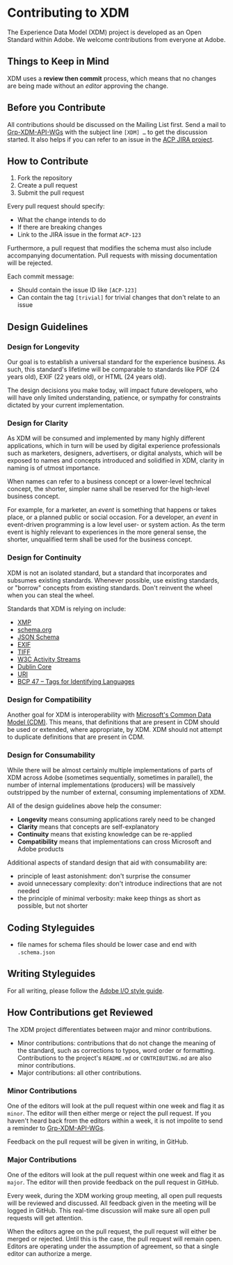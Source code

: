 # Contributing to XDM

The Experience Data Model (XDM) project is developed as an Open Standard within Adobe. We welcome contributions from everyone at Adobe.

## Things to Keep in Mind

XDM uses a **review then commit** process, which means that no changes are being made without an *editor* approving the change.

## Before you Contribute

All contributions should be discussed on the Mailing List first. Send a mail to [Grp-XDM-API-WGs](mailto:Grp-XDM-API-WGs@adobe.com) with the subject line `[XDM] …` to get the discussion started. It also helps if you can refer to an issue in the [ACP JIRA project](https://jira.corp.adobe.com/projects/ACP).

## How to Contribute

1. Fork the repository
2. Create a pull request
3. Submit the pull request

Every pull request should specify:

* What the change intends to do
* If there are breaking changes
* Link to the JIRA issue in the format `ACP-123`

Furthermore, a pull request that modifies the schema must also include accompanying documentation. Pull requests with missing documentation will be rejected.

Each commit message:

* Should contain the issue ID like `[ACP-123]`
* Can contain the tag `[trivial]` for trivial changes that don't relate to an issue

## Design Guidelines

### Design for Longevity

Our goal is to establish a universal standard for the experience business. As such, this standard's lifetime will be comparable to standards like PDF (24 years old), EXIF (22 years old), or HTML (24 years old).

The design decisions you make today, will impact future developers, who will have only limited understanding, patience, or sympathy for constraints dictated by your current implementation.

### Design for Clarity

As XDM will be consumed and implemented by many highly different applications, which in turn will be used by digital experience professionals such as marketers, designers, advertisers, or digital analysts, which will be exposed to names and concepts introduced and solidified in XDM, clarity in naming is of utmost importance.

When names can refer to a business concept or a lower-level technical concept, the shorter, simpler name shall be reserved for the high-level business concept.

For example, for a marketer, an *event* is something that happens or takes place, or a planned public or social occasion. For a developer, an *event* in event-driven programming is a low level user- or system action. As the term event is highly relevant to experiences in the more general sense, the shorter, unqualified term shall be used for the business concept.

### Design for Continuity

XDM is not an isolated standard, but a standard that incorporates and subsumes existing standards. Whenever possible, use existing standards, or "borrow" concepts from existing standards. Don't reinvent the wheel when you can steal the wheel.

Standards that XDM is relying on include:

* [XMP](http://www.adobe.com/products/xmp.html)
* [schema.org](http://schema.org)
* [JSON Schema](http://json-schema.org)
* [EXIF](http://www.exif.org)
* [TIFF](https://www.iso.org/standard/34342.html)
* [W3C Activity Streams](https://www.w3.org/TR/activitystreams-core/)
* [Dublin Core](http://dublincore.org/)
* [URI](https://www.ietf.org/rfc/rfc3986.txt)
* [BCP 47 – Tags for Identifying Languages](https://tools.ietf.org/html/bcp47)

### Design for Compatibility

Another goal for XDM is interoperability with [Microsoft's Common Data Model (CDM)](https://docs.microsoft.com/en-us/common-data-service/entity-reference/common-data-model). This means, that definitions that are present in CDM should be used or extended, where appropriate, by XDM. XDM should not attempt to duplicate definitions that are present in CDM.

### Design for Consumability

While there will be almost certainly multiple implementations of parts of XDM across Adobe (sometimes sequentially, sometimes in parallel), the number of internal implementations (producers) will be massively outstripped by the number of external, consuming implementations of XDM.

All of the design guidelines above help the consumer:

* **Longevity** means consuming applications rarely need to be changed
*  **Clarity** means that concepts are self-explanatory
*  **Continuity** means that existing knowledge can be re-applied
*  **Compatibility** means that implementations can cross Microsoft and Adobe products

Additional aspects of standard design that aid with consumability are: 

* principle of least astonishment: don't surprise the consumer
* avoid unnecessary complexity: don't introduce indirections that are not needed
* the principle of minimal verbosity: make keep things as short as possible, but not shorter

## Coding Styleguides

* file names for schema files should be lower case and end with `.schema.json`

## Writing Styleguides

For all writing, please follow the [Adobe I/O style guide](https://www.adobe.io/about/contributing/doc-style_master.html).

## How Contributions get Reviewed

The XDM project differentiates between major and minor contributions.

* Minor contributions: contributions that do not change the meaning of the standard, such as corrections to typos, word order or formatting. Contributions to the project's `README.md` or `CONTRIBUTING.md` are also minor contributions.
* Major contributions: all other contributions.

### Minor Contributions

One of the editors will look at the pull request within one week and flag it as `minor`. The editor will then either merge or reject the pull request. If you haven't heard back from the editors within a week, it is not impolite to send a reminder to [Grp-XDM-API-WGs](mailto:Grp-XDM-API-WGs@adobe.com).

Feedback on the pull request will be given in writing, in GitHub.

### Major Contributions

One of the editors will look at the pull request within one week and flag it as `major`. The editor will then provide feedback on the pull request in GitHub. 

Every week, during the XDM working group meeting, all open pull requests will be reviewed and discussed. All feedback given in the meeting will be logged in GitHub. This real-time discussion will make sure all open pull requests will get attention.

When the editors agree on the pull request, the pull request will either be merged or rejected. Until this is the case, the pull request will remain open. Editors are operating under the assumption of agreement, so that a single editor can authorize a merge.

